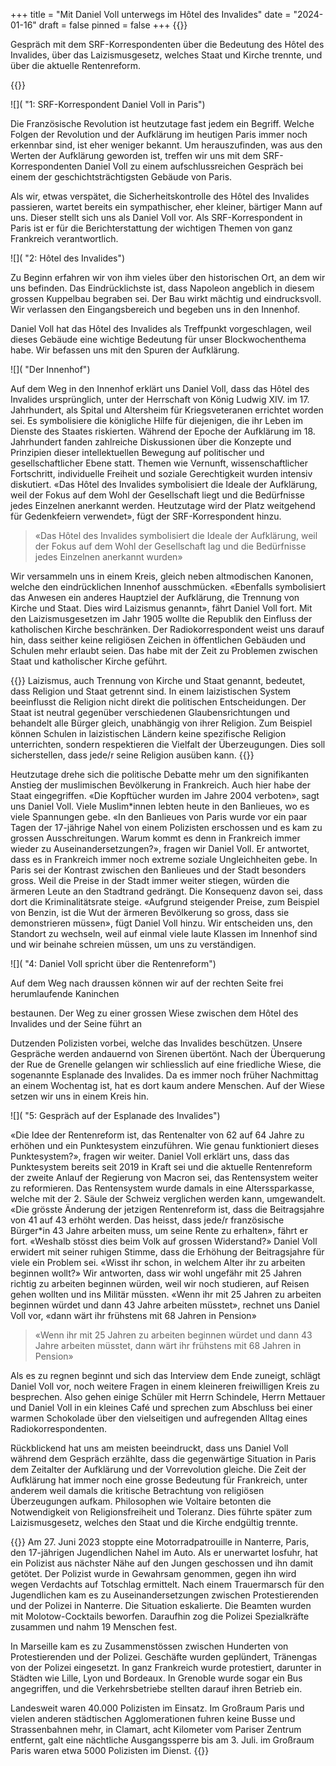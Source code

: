 +++
title = "Mit Daniel Voll unterwegs im Hôtel des Invalides"
date = "2024-01-16"
draft = false
pinned = false
+++
{{<lead>}}

Gespräch mit dem SRF-Korrespondenten über die Bedeutung des Hôtel des Invalides, über das Laizismusgesetz, welches Staat und Kirche trennte, und über die aktuelle Rentenreform.

{{</lead>}}

![]( "1: SRF-Korrespondent Daniel Voll in Paris")

Die Französische Revolution ist heutzutage fast jedem ein Begriff. Welche Folgen der Revolution und der Aufklärung im heutigen Paris immer noch erkennbar sind, ist eher weniger bekannt. Um herauszufinden, was aus den Werten der Aufklärung geworden ist, treffen wir uns mit dem SRF-Korrespondenten Daniel Voll zu einem aufschlussreichen Gespräch bei einem der geschichtsträchtigsten Gebäude von Paris.

Als wir, etwas verspätet, die Sicherheitskontrolle des Hôtel des Invalides passieren, wartet bereits ein sympathischer, eher kleiner, bärtiger Mann auf uns. Dieser stellt sich uns als Daniel Voll vor. Als SRF-Korrespondent in Paris ist er für die Berichterstattung der wichtigen Themen von ganz Frankreich verantwortlich.

![]( "2: Hôtel des Invalides")

Zu Beginn erfahren wir von ihm vieles über den historischen Ort, an dem wir uns befinden. Das Eindrücklichste ist, dass Napoleon angeblich in diesem grossen Kuppelbau begraben sei. Der Bau wirkt mächtig und eindrucksvoll. Wir verlassen den Eingangsbereich und begeben uns in den Innenhof.

Daniel Voll hat das Hôtel des Invalides als Treffpunkt vorgeschlagen, weil dieses Gebäude eine wichtige Bedeutung für unser Blockwochenthema habe. Wir befassen uns mit den Spuren der Aufklärung.

![]( "Der Innenhof")

Auf dem Weg in den Innenhof erklärt uns Daniel Voll, dass das Hôtel des Invalides ursprünglich, unter der Herrschaft von König Ludwig XIV. im 17. Jahrhundert, als Spital und Altersheim für Kriegsveteranen errichtet worden sei. Es symbolisiere die königliche Hilfe für diejenigen, die ihr Leben im Dienste des Staates riskierten. Während der Epoche der Aufklärung im 18. Jahrhundert fanden zahlreiche Diskussionen über die Konzepte und Prinzipien dieser intellektuellen Bewegung auf politischer und gesellschaftlicher Ebene statt. Themen wie Vernunft, wissenschaftlicher Fortschritt, individuelle Freiheit und soziale Gerechtigkeit wurden intensiv diskutiert. «Das Hôtel des Invalides symbolisiert die Ideale der Aufklärung, weil der Fokus auf dem Wohl der Gesellschaft liegt und die Bedürfnisse jedes Einzelnen anerkannt werden. Heutzutage wird der Platz weitgehend für Gedenkfeiern verwendet», fügt der SRF-Korrespondent hinzu. 

> «Das Hôtel des Invalides symbolisiert die Ideale der Aufklärung, weil der Fokus auf dem Wohl der Gesellschaft lag und die Bedürfnisse jedes Einzelnen anerkannt wurden» 

Wir versammeln uns in einem Kreis, gleich neben altmodischen Kanonen, welche den eindrücklichen Innenhof ausschmücken. «Ebenfalls symbolisiert das Anwesen ein anderes Hauptziel der Aufklärung, die Trennung von Kirche und Staat. Dies wird Laizismus genannt», fährt Daniel Voll fort. Mit den Laizismusgesetzen im Jahr 1905 wollte die Republik den Einfluss der katholischen Kirche beschränken. Der Radiokorrespondent weist uns darauf hin, dass seither keine religiösen Zeichen in öffentlichen Gebäuden und Schulen mehr erlaubt seien. Das habe mit der Zeit zu Problemen zwischen Staat und katholischer Kirche geführt. 

{{<box>}}
Laizismus, auch Trennung von Kirche und Staat genannt, bedeutet, dass Religion und Staat getrennt sind. In einem laizistischen System beeinflusst die Religion nicht direkt die politischen Entscheidungen. Der Staat ist neutral gegenüber verschiedenen Glaubensrichtungen und behandelt alle Bürger gleich, unabhängig von ihrer Religion. Zum Beispiel können Schulen in laizistischen Ländern keine spezifische Religion unterrichten, sondern respektieren die Vielfalt der Überzeugungen. Dies soll sicherstellen, dass jede/r seine Religion ausüben kann.
{{</box>}}

Heutzutage drehe sich die politische Debatte mehr um den signifikanten Anstieg der muslimischen Bevölkerung in Frankreich. Auch hier habe der Staat eingegriffen. «Die Kopftücher wurden im Jahre 2004 verboten», sagt uns Daniel Voll. Viele Muslim*innen lebten heute in den Banlieues, wo es viele Spannungen gebe. «In den Banlieues von Paris wurde vor ein paar Tagen der 17-jährige Nahel von einem Polizisten erschossen und es kam zu grossen Ausschreitungen. Warum kommt es denn in Frankreich immer wieder zu Auseinandersetzungen?», fragen wir Daniel Voll. Er antwortet, dass es in Frankreich immer noch extreme soziale Ungleichheiten gebe. In Paris sei der Kontrast zwischen den Banlieues und der Stadt besonders gross. Weil die Preise in der Stadt immer weiter stiegen, würden die ärmeren Leute an den Stadtrand gedrängt. Die Konsequenz davon sei, dass dort die Kriminalitätsrate steige. «Aufgrund steigender Preise, zum Beispiel von Benzin, ist die Wut der ärmeren Bevölkerung so gross, dass sie demonstrieren müssen», fügt Daniel Voll hinzu. Wir entscheiden uns, den Standort zu wechseln, weil auf einmal viele laute Klassen im Innenhof sind und wir beinahe schreien müssen, um uns zu verständigen.

![]( "4: Daniel Voll spricht über die Rentenreform")

Auf dem Weg nach draussen können wir auf der rechten Seite frei herumlaufende Kaninchen

bestaunen. Der Weg zu einer grossen Wiese zwischen dem Hôtel des Invalides und der Seine führt an

Dutzenden Polizisten vorbei, welche das Invalides beschützen. Unsere Gespräche werden andauernd von Sirenen übertönt. Nach der Überquerung der Rue de Grenelle gelangen wir schliesslich auf eine friedliche Wiese, die sogenannte Esplanade des Invalides. Da es immer noch früher Nachmittag an einem Wochentag ist, hat es dort kaum andere Menschen. Auf der Wiese setzen wir uns in einem Kreis hin.

![]( "5: Gespräch auf der Esplanade des Invalides")

«Die Idee der Rentenreform ist, das Rentenalter von 62 auf 64 Jahre zu erhöhen und ein Punktesystem einzuführen. Wie genau funktioniert dieses Punktesystem?», fragen wir weiter. Daniel Voll erklärt uns, dass das Punktesystem bereits seit 2019 in Kraft sei und die aktuelle Rentenreform der zweite Anlauf der Regierung von Macron sei, das Rentensystem weiter zu reformieren. Das Rentensystem wurde damals in eine Alterssparkasse, welche mit der 2. Säule der Schweiz verglichen werden kann, umgewandelt. «Die grösste Änderung der jetzigen Rentenreform ist, dass die Beitragsjahre von 41 auf 43 erhöht werden. Das heisst, dass jede/r französische Bürger*in 43 Jahre arbeiten muss, um seine Rente zu erhalten», fährt er fort. «Weshalb stösst dies beim Volk auf grossen Widerstand?» Daniel Voll erwidert mit seiner ruhigen Stimme, dass die Erhöhung der Beitragsjahre für viele ein Problem sei. «Wisst ihr schon, in welchem Alter ihr zu arbeiten beginnen wollt?» Wir antworten, dass wir wohl ungefähr mit 25 Jahren richtig zu arbeiten beginnen würden, weil wir noch studieren, auf Reisen gehen wollten und ins Militär müssten. «Wenn ihr mit 25 Jahren zu arbeiten beginnen würdet und dann 43 Jahre arbeiten müsstet», rechnet uns Daniel Voll vor, «dann wärt ihr frühstens mit 68 Jahren in Pension»

> «Wenn ihr mit 25 Jahren zu arbeiten beginnen würdet und dann 43 Jahre arbeiten müsstet, dann wärt ihr frühstens mit 68 Jahren in Pension»

Als es zu regnen beginnt und sich das Interview dem Ende zuneigt, schlägt Daniel Voll vor, noch weitere Fragen in einem kleineren freiwilligen Kreis zu besprechen. Also gehen einige Schüler mit Herrn Schindele, Herrn Mettauer und Daniel Voll in ein kleines Café und sprechen zum Abschluss bei einer warmen Schokolade über den vielseitigen und aufregenden Alltag eines Radiokorrespondenten. 

Rückblickend hat uns am meisten beeindruckt, dass uns Daniel Voll während dem Gespräch erzählte, dass die gegenwärtige Situation in Paris dem Zeitalter der Aufklärung und der Vorrevolution gleiche. Die Zeit der Aufklärung hat immer noch eine grosse Bedeutung für Frankreich, unter anderem weil damals die kritische Betrachtung von religiösen Überzeugungen aufkam. Philosophen wie Voltaire betonten die Notwendigkeit von Religionsfreiheit und Toleranz. Dies führte später zum Laizismusgesetz, welches den Staat und die Kirche endgültig trennte.

{{<box>}}
Am 27. Juni 2023 stoppte eine Motorradpatrouille in Nanterre, Paris, den 17-jährigen Jugendlichen Nahel im Auto. Als er unerwartet losfuhr, hat ein Polizist aus nächster Nähe auf den Jungen geschossen und ihn damit getötet. Der Polizist wurde in Gewahrsam genommen, gegen ihn wird wegen Verdachts auf Totschlag ermittelt. Nach einem Trauermarsch für den Jugendlichen kam es zu Auseinandersetzungen zwischen Protestierenden und der Polizei in Nanterre. Die Situation eskalierte. Die Beamten wurden mit Molotow-Cocktails beworfen. Daraufhin zog die Polizei Spezialkräfte zusammen und nahm 19 Menschen fest.

In Marseille kam es zu Zusammenstössen zwischen Hunderten von Protestierenden und der Polizei. Geschäfte wurden geplündert, Tränengas von der Polizei eingesetzt. In ganz Frankreich wurde protestiert, darunter in Städten wie Lille, Lyon und Bordeaux. In Grenoble wurde sogar ein Bus angegriffen, und die Verkehrsbetriebe stellten darauf ihren Betrieb ein.

Landesweit waren 40.000 Polizisten im Einsatz. Im Großraum Paris und vielen anderen städtischen Agglomerationen fuhren keine Busse und Strassenbahnen mehr, in Clamart, acht Kilometer vom Pariser Zentrum entfernt, galt eine nächtliche Ausgangssperre bis am 3. Juli. im Großraum Paris waren etwa 5000 Polizisten im Dienst.
{{</box>}}